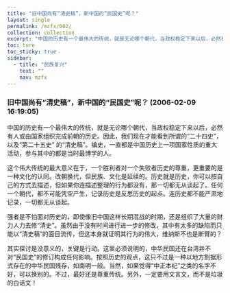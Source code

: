 ```yaml
---
title: "旧中国尚有“清史稿”，新中国的“民国史”呢？"
layout: single
permalink: /mzfx/002/
collection: collection
excerpt: "中国的历史有一个最伟大的传统，就是无论哪个朝代，当政权稳定下来以后，必然有人或由国家组织完成前朝的历史。因此，我们现在才能看到所谓的“二十四史”，以及“第二十五史” 的“清史稿”。编史，一直都是中国历史上一项国家性质的重大活动，参与其中的都是当时最博学的人"
toc: ture
toc_sticky: true
sidebar:
  - title: "民族复兴"
    text: ""
    nav: mzfx
---
```


### 旧中国尚有“清史稿”，新中国的“民国史”呢？ (2006-02-09 16:19:05) 

中国的历史有一个最伟大的传统，就是无论哪个朝代，当政权稳定下来以后，必然有人或由国家组织完成前朝的历史。因此，我们现在才能看到所谓的“二十四史”，以及“第二十五史” 的“清史稿”。编史，一直都是中国历史上一项国家性质的重大活动，参与其中的都是当时最博学的人。

这个伟大传统的最大意义在于，一个胜利者对一个失败者历史的尊重，更重要的是一种文化的认同。改朝换代，但民族、文化是延续的。历史就是历史，你可以按自己的方式去描述，但如果你连描述整理的行为都没有，那一切都无从谈起了。任何一个朝代，都不可能凭空产生，记录历史是反思历史的起点。连历史都不能严肃地记录，一切都无从谈起。

强者是不怕面对历史的，即使像旧中国这样长期混战的时期，还是组织了大量的财力人力去修“清史”。虽然由于没有时间进行进一步的修改，其中有太多的缺陷而只能以“清史稿”的面目流传，但这本身就证明其行为的伟大，维纳斯不也是断臂的？

其实探讨是没意义的，关键是行动。这里必须说明的，中华民国还在台湾并不对“民国史”的修订构成任何影响。按照历史的观点，这只不过是一种以地方割据形式存在的中华民国残存，如南明一般。当然，如果觉得“中正本纪”之类的名字不好，可以换别的。不过，最好还是尊重传统。另外，一定要用文言文，而不是垃圾的白话文！
